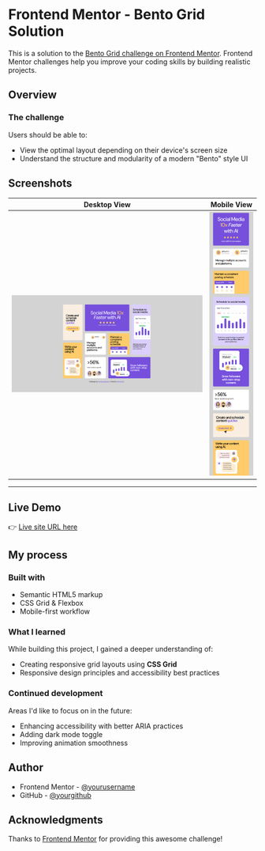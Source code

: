 # Frontend Mentor - Bento Grid Solution

This is a solution to the [Bento Grid challenge on Frontend Mentor](https://www.frontendmentor.io). Frontend Mentor challenges help you improve your coding skills by building realistic projects.

## Overview

### The challenge

Users should be able to:

- View the optimal layout depending on their device's screen size
- Understand the structure and modularity of a modern "Bento" style UI

##  Screenshots

| Desktop View | Mobile View |
|--------------|-------------|
| ![Desktop](./assets/images/Screenshot%20desktop.png) | ![Mobile](./assets/images/Screenshot%20mobile.png) |

---
##  Live Demo

👉 [Live site URL here](https://muratkilci067.github.io/Bento-grid/)

## My process

### Built with

- Semantic HTML5 markup
- CSS Grid & Flexbox
- Mobile-first workflow

### What I learned

While building this project, I gained a deeper understanding of:

- Creating responsive grid layouts using **CSS Grid**
- Responsive design principles and accessibility best practices

### Continued development

Areas I'd like to focus on in the future:

- Enhancing accessibility with better ARIA practices
- Adding dark mode toggle
- Improving animation smoothness

## Author

- Frontend Mentor - [@yourusername](https://www.frontendmentor.io/profile/muratkilci067)
- GitHub - [@yourgithub](https://github.com/muratkilci067)

## Acknowledgments

Thanks to [Frontend Mentor](https://www.frontendmentor.io) for providing this awesome challenge!
